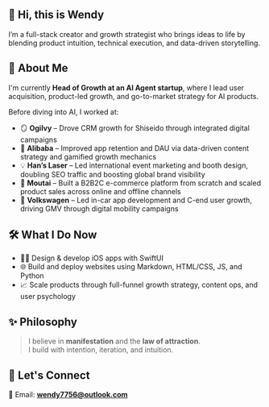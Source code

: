## 👋 Hi, this is Wendy

I’m a full-stack creator and growth strategist who brings ideas to life by blending product intuition, technical execution, and data-driven storytelling.

## 💼 About Me

I'm currently **Head of Growth at an AI Agent startup**, where I lead user acquisition, product-led growth, and go-to-market strategy for AI products.

Before diving into AI, I worked at:

- 🪞 **Ogilvy** – Drove CRM growth for Shiseido through integrated digital campaigns
- 🛒 **Alibaba** – Improved app retention and DAU via data-driven content strategy and gamified growth mechanics
- 💡 **Han’s Laser** – Led international event marketing and booth design, doubling SEO traffic and boosting global brand visibility  
- 🍶 **Moutai** – Built a B2B2C e-commerce platform from scratch and scaled product sales across online and offline channels
- 🚗 **Volkswagen** – Led in-car app development and C-end user growth, driving GMV through digital mobility campaigns 


## 🛠️ What I Do Now

- 👩‍💻 Design & develop iOS apps with SwiftUI  
- 🌐 Build and deploy websites using Markdown, HTML/CSS, JS, and Python  
- 📈 Scale products through full-funnel growth strategy, content ops, and user psychology

## ✨ Philosophy

> I believe in **manifestation** and the **law of attraction**.  
> I build with intention, iteration, and intuition.


## 💬 Let's Connect

📧 Email: **wendy7756@outlook.com**  


<!--
**wendy7756/wendy7756** is a ✨ _special_ ✨ repository because its `README.md` (this file) appears on your GitHub profile.

Here are some ideas to get you started:

- 🔭 I’m currently working on ...
- 🌱 I’m currently learning ...
- 👯 I’m looking to collaborate on ...
- 🤔 I’m looking for help with ...
- 💬 Ask me about ...
- 📫 How to reach me: ...
- 😄 Pronouns: ...
- ⚡ Fun fact: ...
-->
